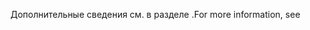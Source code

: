 <span data-ttu-id="7bb26-101">Дополнительные сведения см. в разделе .</span><span class="sxs-lookup"><span data-stu-id="7bb26-101">For more information, see</span></span>
